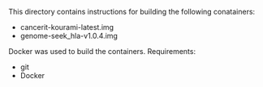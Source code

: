 This directory contains instructions for building the following conatainers:
- cancerit-kourami-latest.img
- genome-seek_hla-v1.0.4.img

Docker was used to build the containers.
Requirements:
- git
- Docker
